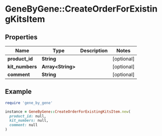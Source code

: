 # GeneByGene::CreateOrderForExistingKitsItem

## Properties

| Name | Type | Description | Notes |
| ---- | ---- | ----------- | ----- |
| **product_id** | **String** |  | [optional] |
| **kit_numbers** | **Array&lt;String&gt;** |  | [optional] |
| **comment** | **String** |  | [optional] |

## Example

```ruby
require 'gene_by_gene'

instance = GeneByGene::CreateOrderForExistingKitsItem.new(
  product_id: null,
  kit_numbers: null,
  comment: null
)
```

